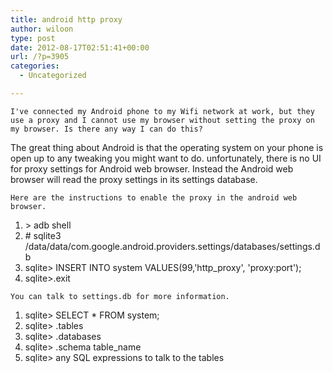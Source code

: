 ```yaml
---
title: android http proxy
author: wiloon
type: post
date: 2012-08-17T02:51:41+00:00
url: /?p=3905
categories:
  - Uncategorized

---
```


  
    I've connected my Android phone to my Wifi network at work, but they use a proxy and I cannot use my browser without setting the proxy on my browser. Is there any way I can do this?
  


<div id="post-749">
  The great thing about Android is that the operating system on your phone is open up to any tweaking you might want to do. unfortunately, there is no UI for proxy settings for Android web browser. Instead the Android web browser will read the proxy settings in its settings database. 
  
  
    Here are the instructions to enable the proxy in the android web browser.
  
  
  <ol>
    <li>
      > adb shell
    </li>
    <li>
      # sqlite3 /data/data/com.google.android.providers.settings/databases/settings.db
    </li>
    <li>
      sqlite> INSERT INTO system VALUES(99,'http_proxy', 'proxy:port');
    </li>
    <li>
      sqlite>.exit
    </li>
  </ol>
  
  
    You can talk to settings.db for more information.
  
  
  <ol>
    <li>
      sqlite> SELECT * FROM system;
    </li>
    <li>
      sqlite> .tables
    </li>
    <li>
      sqlite> .databases
    </li>
    <li>
      sqlite> .schema table_name
    </li>
    <li>
      sqlite> any SQL expressions to talk to the tables
    </li>
  </ol>
